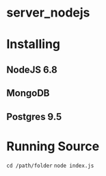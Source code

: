 # server_nodejs

# Installing
## NodeJS 6.8 
## MongoDB 
## Postgres 9.5

# Running Source 
`cd /path/folder`
`node index.js`
